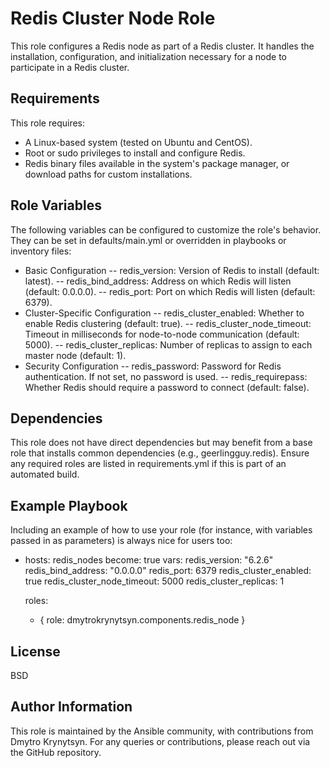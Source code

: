 Redis Cluster Node Role
=========

This role configures a Redis node as part of a Redis cluster. It handles the installation, configuration, and initialization necessary for a node to participate in a Redis cluster.

Requirements
------------

This role requires:

- A Linux-based system (tested on Ubuntu and CentOS).
- Root or sudo privileges to install and configure Redis.
- Redis binary files available in the system's package manager, or download paths for custom installations.

Role Variables
--------------

The following variables can be configured to customize the role's behavior. They can be set in defaults/main.yml or overridden in playbooks or inventory files:

- Basic Configuration
-- redis_version: Version of Redis to install (default: latest).
-- redis_bind_address: Address on which Redis will listen (default: 0.0.0.0).
-- redis_port: Port on which Redis will listen (default: 6379).
- Cluster-Specific Configuration
-- redis_cluster_enabled: Whether to enable Redis clustering (default: true).
-- redis_cluster_node_timeout: Timeout in milliseconds for node-to-node communication (default: 5000).
-- redis_cluster_replicas: Number of replicas to assign to each master node (default: 1).
- Security Configuration
-- redis_password: Password for Redis authentication. If not set, no password is used.
-- redis_requirepass: Whether Redis should require a password to connect (default: false).


Dependencies
------------

This role does not have direct dependencies but may benefit from a base role that installs common dependencies (e.g., geerlingguy.redis). Ensure any required roles are listed in requirements.yml if this is part of an automated build.


Example Playbook
----------------

Including an example of how to use your role (for instance, with variables passed in as parameters) is always nice for users too:

- hosts: redis_nodes
  become: true
  vars:
    redis_version: "6.2.6"
    redis_bind_address: "0.0.0.0"
    redis_port: 6379
    redis_cluster_enabled: true
    redis_cluster_node_timeout: 5000
    redis_cluster_replicas: 1

  roles:
    - { role: dmytrokrynytsyn.components.redis_node }


License
-------

BSD

Author Information
------------------

This role is maintained by the Ansible community, with contributions from Dmytro Krynytsyn. For any queries or contributions, please reach out via the GitHub repository.
